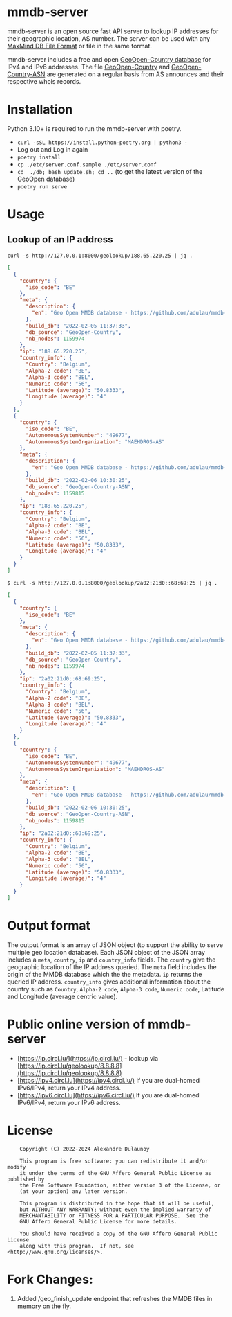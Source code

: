 # mmdb-server

mmdb-server is an open source fast API server to lookup IP addresses for their geographic location, AS number. The server can be used with any [MaxMind DB File Format](https://maxmind.github.io/MaxMind-DB/) or file in the same format.

mmdb-server includes a free and open [GeoOpen-Country database](https://data.public.lu/fr/datasets/geo-open-ip-address-geolocation-per-country-in-mmdb-format/) for IPv4 and IPv6 addresses. The file [GeoOpen-Country](https://cra.circl.lu/opendata/geo-open/mmdb-country/) and [GeoOpen-Country-ASN](https://cra.circl.lu/opendata/geo-open/mmdb-country-asn/) are generated on a regular basis from AS announces and their respective whois records.

# Installation

Python 3.10+ is required to run the mmdb-server with poetry.

- `curl -sSL https://install.python-poetry.org | python3 -`
- Log out and Log in again
- `poetry install`
- `cp ./etc/server.conf.sample ./etc/server.conf`
- `cd  ./db; bash update.sh; cd ..` (to get the latest version of the GeoOpen database)
- `poetry run serve`

# Usage

## Lookup of an IP address

`curl -s http://127.0.0.1:8000/geolookup/188.65.220.25 | jq .`

```json
[
  {
    "country": {
      "iso_code": "BE"
    },
    "meta": {
      "description": {
        "en": "Geo Open MMDB database - https://github.com/adulau/mmdb-server"
      },
      "build_db": "2022-02-05 11:37:33",
      "db_source": "GeoOpen-Country",
      "nb_nodes": 1159974
    },
    "ip": "188.65.220.25",
    "country_info": {
      "Country": "Belgium",
      "Alpha-2 code": "BE",
      "Alpha-3 code": "BEL",
      "Numeric code": "56",
      "Latitude (average)": "50.8333",
      "Longitude (average)": "4"
    }
  },
  {
    "country": {
      "iso_code": "BE",
      "AutonomousSystemNumber": "49677",
      "AutonomousSystemOrganization": "MAEHDROS-AS"
    },
    "meta": {
      "description": {
        "en": "Geo Open MMDB database - https://github.com/adulau/mmdb-server"
      },
      "build_db": "2022-02-06 10:30:25",
      "db_source": "GeoOpen-Country-ASN",
      "nb_nodes": 1159815
    },
    "ip": "188.65.220.25",
    "country_info": {
      "Country": "Belgium",
      "Alpha-2 code": "BE",
      "Alpha-3 code": "BEL",
      "Numeric code": "56",
      "Latitude (average)": "50.8333",
      "Longitude (average)": "4"
    }
  }
]
```

`$ curl -s http://127.0.0.1:8000/geolookup/2a02:21d0::68:69:25 | jq .`

```json
[
  {
    "country": {
      "iso_code": "BE"
    },
    "meta": {
      "description": {
        "en": "Geo Open MMDB database - https://github.com/adulau/mmdb-server"
      },
      "build_db": "2022-02-05 11:37:33",
      "db_source": "GeoOpen-Country",
      "nb_nodes": 1159974
    },
    "ip": "2a02:21d0::68:69:25",
    "country_info": {
      "Country": "Belgium",
      "Alpha-2 code": "BE",
      "Alpha-3 code": "BEL",
      "Numeric code": "56",
      "Latitude (average)": "50.8333",
      "Longitude (average)": "4"
    }
  },
  {
    "country": {
      "iso_code": "BE",
      "AutonomousSystemNumber": "49677",
      "AutonomousSystemOrganization": "MAEHDROS-AS"
    },
    "meta": {
      "description": {
        "en": "Geo Open MMDB database - https://github.com/adulau/mmdb-server"
      },
      "build_db": "2022-02-06 10:30:25",
      "db_source": "GeoOpen-Country-ASN",
      "nb_nodes": 1159815
    },
    "ip": "2a02:21d0::68:69:25",
    "country_info": {
      "Country": "Belgium",
      "Alpha-2 code": "BE",
      "Alpha-3 code": "BEL",
      "Numeric code": "56",
      "Latitude (average)": "50.8333",
      "Longitude (average)": "4"
    }
  }
]
```

# Output format

The output format is an array of JSON object (to support the ability to serve multiple geo location database).  Each JSON object of the JSON array includes a `meta`, `country`, `ip` and `country_info` fields. The `country` give the geographic location of the IP address queried. The `meta` field includes the origin of the MMDB database which the the metadata. `ip` returns the queried IP address. `country_info` gives additional information about the country such as `Country`, `Alpha-2 code`, `Alpha-3 code`, `Numeric code`, Latitude and Longitude (average centric value).

# Public online version of mmdb-server

- [https://ip.circl.lu/](https://ip.circl.lu/) - lookup via [https://ip.circl.lu/geolookup/8.8.8.8](https://ip.circl.lu/geolookup/8.8.8.8)
- [https://ipv4.circl.lu](https://ipv4.circl.lu/) If you are dual-homed IPv6/IPv4, return your IPv4 address. 
- [https://ipv6.circl.lu](https://ipv6.circl.lu/) If you are dual-homed IPv6/IPv4, return your IPv6 address. 

# License

```
    Copyright (C) 2022-2024 Alexandre Dulaunoy

    This program is free software: you can redistribute it and/or modify
    it under the terms of the GNU Affero General Public License as published by
    the Free Software Foundation, either version 3 of the License, or
    (at your option) any later version.

    This program is distributed in the hope that it will be useful,
    but WITHOUT ANY WARRANTY; without even the implied warranty of
    MERCHANTABILITY or FITNESS FOR A PARTICULAR PURPOSE.  See the
    GNU Affero General Public License for more details.

    You should have received a copy of the GNU Affero General Public License
    along with this program.  If not, see <http://www.gnu.org/licenses/>.
```

# Fork Changes:
1. Added /geo_finish_update endpoint that refreshes the MMDB files in memory on the fly.